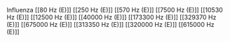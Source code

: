 Influenza
[[80 Hz (E)]]
[[250 Hz (E)]]
[[570 Hz (E)]]
[[7500 Hz (E)]]
[[10530 Hz (E)]]
[[12500 Hz (E)]]
[[40000 Hz (E)]]
[[173300 Hz (E)]]
[[329370 Hz (E)]]
[[675000 Hz (E)]]
[[313350 Hz (E)]]
[[320000 Hz (E)]]
[[615000 Hz (E)]]